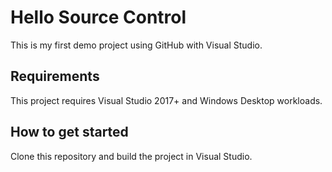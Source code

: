# Hello Source Control

This is my first demo project using GitHub with Visual Studio.

## Requirements
This project requires Visual Studio 2017+ and Windows Desktop workloads.

## How to get started
Clone this repository and build the project in Visual Studio.
